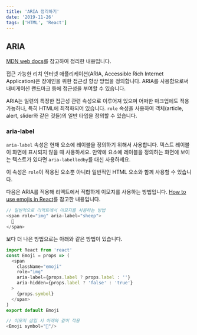 ```yaml
---
title: 'ARIA 정리하기'
date: '2019-11-26'
tags: ['HTML', 'React']
---
```


## ARIA

[MDN web docs](https://developer.mozilla.org/ko/docs/Web/Accessibility/ARIA)를 참고하여 정리한 내용입니다.

접근 가능한 리치 인터넷 애플리케이션(ARIA, Accessible Rich Internet Application)은 장애인을 위한 접근성 향상 방법을 정의합니다. ARIA를 사용함으로써 내비게이션 랜드마크 등에 접근성을 부여할 수 있습니다.

ARIA는 일련의 특정한 접근성 관련 속성으로 이루어져 있으며 어떠한 마크업에도 적용 가능하나, 특히 HTML에 최적화되어 있습니다. `role` 속성을 사용하여 객체(article, alert, slider와 같은 것들)의 일반 타입을 정의할 수 있습니다.

### aria-label

`aria-label` 속성은 현재 요소에 레이블을 정의하기 위해서 사용합니다. 텍스트 레이블이 화면에 표시되지 않을 때 사용하세요. 만약에 요소에 레이블을 정의하는 화면에 보이는 텍스트가 있다면 `aria-labelledby`를 대신 사용하세요.

이 속성은 `role`이 적용된 요소뿐 아니라 일반적인 HTML 요소와 함께 사용할 수 있습니다.

다음은 ARIA를 적용해 리액트에서 적합하게 이모지를 사용하는 방법입니다.
[How to use emojis in React](https://medium.com/@seanmcp/%EF%B8%8F-how-to-use-emojis-in-react-d23bbf608bf7)를 참고한 내용입니다.

```javascript
// 일반적으로 리액트에서 이모지를 사용하는 방법
<span role="img" aria-label="sheep">
  🐑
</span>
```

보다 더 나은 방법으로는 아래와 같은 방법이 있습니다.

```javascript
import React from 'react'
const Emoji = props => (
  <span
    className="emoji"
    role="img"
    aria-label={props.label ? props.label : ''}
    aria-hidden={props.label ? 'false' : 'true'}
  >
    {props.symbol}
  </span>
)
export default Emoji

// 이모지 삽입 시 아래와 같이 적용
<Emoji symbol="🐑"/>
```
